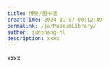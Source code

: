 ```yaml
---
title: 博物/图书馆
createTime: 2024-11-07 00:12:49
permalink: /ja/MuseumLibrary/
author: sunshang-hl
description: xxxx
---
```


xxxx